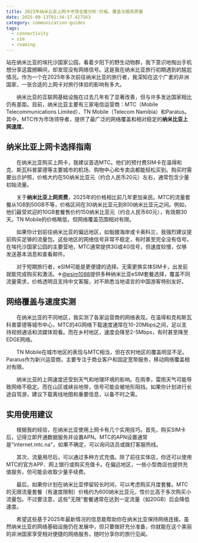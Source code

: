```yaml
---
title: 2023年纳米比亚上网卡市场全面分析:价格、覆盖与服务质量
date: 2025-09-13T01:34:17.427563
category: communication-guides
tags:
  - connectivity
  - sim
  - roaming
---
```


站在纳米比亚的埃托沙国家公园，看着夕阳下的野生动物群，我下意识地掏出手机想分享这震撼瞬间，却发现没有网络信号。这是我在纳米比亚旅行初期遇到的尴尬情况。作为一个在2025年多次前往纳米比亚的旅行者，我深知在这个广袤的非洲国家，一张合适的上网卡对旅行体验的影响有多大。

　　纳米比亚的互联网基础设施在过去几年有了显著改善，但与许多发达国家相比仍有差距。目前，纳米比亚主要有三家电信运营商：MTC（Mobile Telecommunications Limited）、TN Mobile（Telecom Namibia）和Paratus。其中，MTC作为市场领导者，提供了最广泛的网络覆盖和相对稳定的**纳米比亚上网速度**。

## 纳米比亚上网卡选择指南

　　在纳米比亚购买上网卡，我建议首选MTC。他们的预付费SIM卡在温得和克、斯瓦科普蒙德等主要城市的机场、购物中心和专卖店都能轻松买到。购买时需要出示护照，价格大约在50纳米比亚元（约合人民币20元）左右，通常包含少量初始流量。

　　关于**纳米比亚上网资费**，2025年的价格相比前几年更加亲民。MTC的流量套餐从1GB到50GB不等，价格区间在30纳米比亚元到800纳米比亚元之间。例如，他们最受欢迎的10GB套餐售价约150纳米比亚元（约合人民币60元），有效期30天。TN Mobile的价格略低，但网络覆盖范围相对有限。

　　如果你计划前往纳米比亚的偏远地区，如骷髅海岸或卡奥科兰，我强烈建议提前购买足够的流量包。这些地区的网络信号非常不稳定，有时甚至完全没有信号。在埃托沙国家公园的主要营地，MTC通常提供3G或4G信号，但速度较慢，仅够发送基本消息和查看邮件。

　　对于短期旅行者，eSIM可能是更便捷的选择。无需更换实体SIM卡，出发前就能完成购买和激活。✈[@esim1088](https://t.me/s/esim1088)提供多种纳米比亚eSIM套餐选择，覆盖不同流量需求，价格透明且支持中文客服，对不熟悉当地语言的中国游客特别友好。

## 网络覆盖与速度实测

　　在纳米比亚的不同地区，我实测了各家运营商的网络表现。在温得和克和斯瓦科普蒙德等城市中心，MTC的4G网络下载速度通常在10-20Mbps之间，足以支持视频通话和流媒体观看。而在乡村地区，速度会降至2-5Mbps，有时甚至降至EDGE网络。

　　TN Mobile在城市地区的表现与MTC相当，但在农村地区的覆盖明显不足。Paratus作为新兴运营商，主要专注于商业客户和固定宽带服务，移动网络覆盖相对有限。

　　纳米比亚的上网速度还受到天气和地理环境的影响。在雨季，雷雨天气可能导致网络不稳定。而在山区或峡谷地带，信号可能会被地形阻挡。如果你计划进行长途自驾游，建议下载离线地图和重要信息，以备不时之需。

## 实用使用建议

　　根据我的经验，在纳米比亚使用上网卡有几个实用技巧。首先，购买SIM卡后，记得立即开通数据服务并设置APN。MTC的APN设置通常是"internet.mtc.na"，如果不确定，可以询问店员或拨打客服热线。

　　其次，流量用尽后，可以通过多种方式充值。除了前往实体店，你还可以使用MTC的官方APP、网上银行或购买充值卡。在偏远地区，一些小型商店也提供充值服务，但可能会收取少量手续费。

　　最后，如果你计划在纳米比亚停留较长时间，可以考虑购买月度套餐。MTC的无限流量套餐（有速度限制）价格约为600纳米比亚元，性价比高于多次购买小流量包。不过要注意，这些"无限"套餐通常在达到一定流量（如20GB）后会降低速度。

　　希望这些基于2025年最新情况的信息能帮助你在纳米比亚保持网络连接。虽然纳米比亚的网络基础设施仍在发展中，但只要做好充分准备，你就能在这个美丽的非洲国家享受相对便捷的网络服务，随时分享你的旅行见闻。